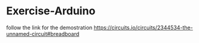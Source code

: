 # Exercise-Arduino
follow the link for the demostration 
https://circuits.io/circuits/2344534-the-unnamed-circuit#breadboard


